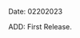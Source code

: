 >>>>>>>>>>>>>>>>>>>>>>>>>>>>>>>>>>>>>>>>>>>>>>>>>>>>>>>>>>>>>>>>>>>>>>>>>>>>>>>>>>>>>>>>>>>>>>>>>>>

Date: 02202023

ADD:		First Release.

>>>>>>>>>>>>>>>>>>>>>>>>>>>>>>>>>>>>>>>>>>>>>>>>>>>>>>>>>>>>>>>>>>>>>>>>>>>>>>>>>>>>>>>>>>>>>>>>>>>

